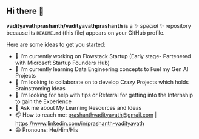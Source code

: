 ## Hi there 👋


**vadityavathprashanth/vadityavathprashanth** is a ✨ _special_ ✨ repository because its `README.md` (this file) appears on your GitHub profile.

Here are some ideas to get you started:

- 🔭 I’m currently working on Flowstack Startup (Early stage- Partenered with Microsoft Startup Founders Hub)
- 🌱 I’m currently learning  Data Engineering concepts to Fuel my Gen AI Projects
- 👯 I’m looking to collaborate on to develop Crazy Projects which holds Brainstroming Ideas
- 🤔 I’m looking for help with tips or Referral for getting into the Internship to gain the Experience
- 💬 Ask me about  My Learning Resources and Ideas 
- 📫 How to reach me: prashanthvadityavath@gmail.com | https://www.linkedin.com/in/prashanth-vadityavath
- 😄 Pronouns: He/Him/His


